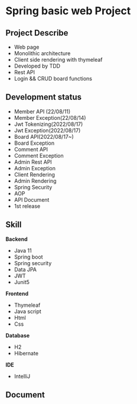# Spring basic web Project

## Project Describe
- Web page
- Monolithic architecture
- Client side rendering with thymeleaf
- Developed by TDD
- Rest API
- Login && CRUD board functions

## Development status
- Member API (22/08/11)
- Member Exception(22/08/14)
- Jwt Tokenizing(2022/08/17)
- Jwt Exception(2022/08/17)
- Board API(2022/08/17~)
- Board Exception
- Comment API
- Comment Exception
- Admin Rest API
- Admin Exception
- Client Rendering
- Admin Rendering
- Spring Security
- AOP
- API Document
- 1st release

## Skill
**Backend**
- Java 11
- Spring boot
- Spring security
- Data JPA
- JWT
- Junit5

**Frontend**
- Thymeleaf
- Java script
- Html
- Css

**Database**
- H2
- Hibernate

**IDE**
- IntelliJ

## Document
